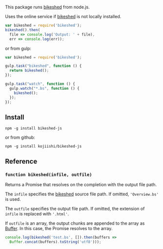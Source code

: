 This package runs [bikeshed] from node.js.

Uses the online service if [bikeshed] is not locally installed.

```javascript
var bikeshed = require('bikeshed');
bikeshed().then(
  file => console.log('Output: ' + file),
  err => console.log(err));
```

or from gulp:

```javascript
var bikeshed = require('bikeshed');

gulp.task("bikeshed", function () {
  return bikeshed();
});

gulp.task("watch", function () {
  gulp.watch("*.bs", function () {
    bikeshed();
  });
});
```

## Install

```
npm -g install bikeshed-js
```
or from github:
```
npm -g install kojiishi/bikeshed-js
```

## Reference

### `function bikeshed(infile, outfile)`

Returns a Promise that resolves on the completion
with the output file path.

The `infile` specifies the [bikeshed] source file path.
If omitted, `'Overview.bs'` is used.

The `outfile` specifies the output file path.
If omitted, the extension of `infile` is replaced with `'.html'`.

If `outfile` is an array,
the output chunks are appended to the array as [Buffer].
In this case, the Promise resolves to the array.

```javascript
console.log(bikeshed('test.bs', []).then(buffers =>
  Buffer.concat(buffers).toString('utf8')));
```

[bikeshed]: https://github.com/tabatkins/bikeshed
[Buffer]: https://nodejs.org/api/buffer.html
